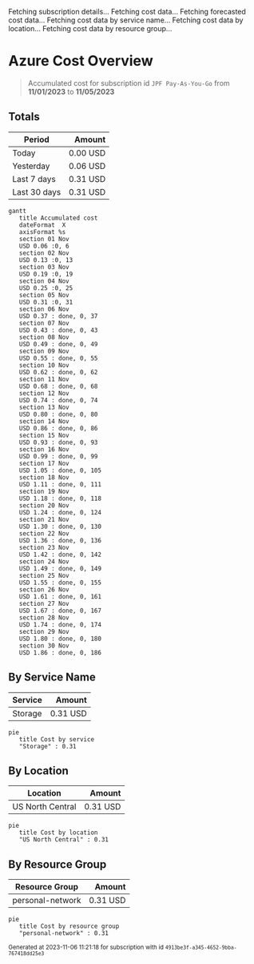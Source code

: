 Fetching subscription details...
Fetching cost data...
Fetching forecasted cost data...
Fetching cost data by service name...
Fetching cost data by location...
Fetching cost data by resource group...
# Azure Cost Overview

> Accumulated cost for subscription id `JPF Pay-As-You-Go` from **11/01/2023** to **11/05/2023**

## Totals

|Period|Amount|
|---|---:|
|Today|0.00 USD|
|Yesterday|0.06 USD|
|Last 7 days|0.31 USD|
|Last 30 days|0.31 USD|

```mermaid
gantt
   title Accumulated cost
   dateFormat  X
   axisFormat %s
   section 01 Nov
   USD 0.06 :0, 6
   section 02 Nov
   USD 0.13 :0, 13
   section 03 Nov
   USD 0.19 :0, 19
   section 04 Nov
   USD 0.25 :0, 25
   section 05 Nov
   USD 0.31 :0, 31
   section 06 Nov
   USD 0.37 : done, 0, 37
   section 07 Nov
   USD 0.43 : done, 0, 43
   section 08 Nov
   USD 0.49 : done, 0, 49
   section 09 Nov
   USD 0.55 : done, 0, 55
   section 10 Nov
   USD 0.62 : done, 0, 62
   section 11 Nov
   USD 0.68 : done, 0, 68
   section 12 Nov
   USD 0.74 : done, 0, 74
   section 13 Nov
   USD 0.80 : done, 0, 80
   section 14 Nov
   USD 0.86 : done, 0, 86
   section 15 Nov
   USD 0.93 : done, 0, 93
   section 16 Nov
   USD 0.99 : done, 0, 99
   section 17 Nov
   USD 1.05 : done, 0, 105
   section 18 Nov
   USD 1.11 : done, 0, 111
   section 19 Nov
   USD 1.18 : done, 0, 118
   section 20 Nov
   USD 1.24 : done, 0, 124
   section 21 Nov
   USD 1.30 : done, 0, 130
   section 22 Nov
   USD 1.36 : done, 0, 136
   section 23 Nov
   USD 1.42 : done, 0, 142
   section 24 Nov
   USD 1.49 : done, 0, 149
   section 25 Nov
   USD 1.55 : done, 0, 155
   section 26 Nov
   USD 1.61 : done, 0, 161
   section 27 Nov
   USD 1.67 : done, 0, 167
   section 28 Nov
   USD 1.74 : done, 0, 174
   section 29 Nov
   USD 1.80 : done, 0, 180
   section 30 Nov
   USD 1.86 : done, 0, 186
```

## By Service Name

|Service|Amount|
|---|---:|
|Storage|0.31 USD|

```mermaid
pie
   title Cost by service
   "Storage" : 0.31
```

## By Location

|Location|Amount|
|---|---:|
|US North Central|0.31 USD|

```mermaid
pie
   title Cost by location
   "US North Central" : 0.31
```

## By Resource Group

|Resource Group|Amount|
|---|---:|
|personal-network|0.31 USD|

```mermaid
pie
   title Cost by resource group
   "personal-network" : 0.31
```

<sup>Generated at 2023-11-06 11:21:18 for subscription with id `4913be3f-a345-4652-9bba-767418dd25e3`</sup>
